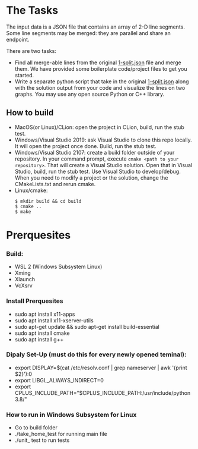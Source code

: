 # The Tasks
The input data is a JSON file that contains an array of 2-D line segments. Some line segments may be merged: they are parallel and share an endpoint. 

There are two tasks: 
* Find all merge-able lines from the original [1-split.json](test/assets/1-split.json) file and merge them. We have provided some boilerplate code/project files to get you started.
* Write a separate python script that take in the original [1-split.json](test/assets/1-split.json) along with the solution output from your code and visualize the lines on two graphs. You may use any open source Python or C++ library. 

## How to build
* MacOS(or Linux)/CLion: open the project in CLion, build, run the stub test.
* Windows/Visual Studio 2019: ask Visual Studio to clone this repo locally. It will open the project once done. Build, run the stub test.
* Windows/Visual Studio 2107: create a build folder outside of your repository. In your command prompt, execute ``cmake <path to your repository>``. That will create a Visual Studio solution. Open that in Visual Studio, build, run the stub test. Use Visual Studio to develop/debug. When you need to modify a project or the solution, change the CMakeLists.txt and rerun cmake.
* Linux/cmake:
  ```
  $ mkdir build && cd build
  $ cmake ..
  $ make
  ```

# Prerquesites
### Build:
* WSL 2 (Windows Subsystem Linux) 
* Xming
* Xlaunch 
* VcXsrv
### Install Prerquesites
* sudo apt install x11-apps
* sudo apt install x11-xserver-utils
* sudo apt-get update && sudo apt-get install build-essential
* sudo apt install cmake
* sudo apt install g++
### Dipaly Set-Up (must do this for every newly opened teminal):
* export DISPLAY=$(cat /etc/resolv.conf | grep nameserver | awk '{print $2}'):0
* export LIBGL_ALWAYS_INDIRECT=0
* export CPLUS_INCLUDE_PATH="$CPLUS_INCLUDE_PATH:/usr/include/python3.8/"
### How to run in Windows Subsystem for Linux
* Go to build folder
* ./take_home_test for running main file
* ./unit_ test to run tests
